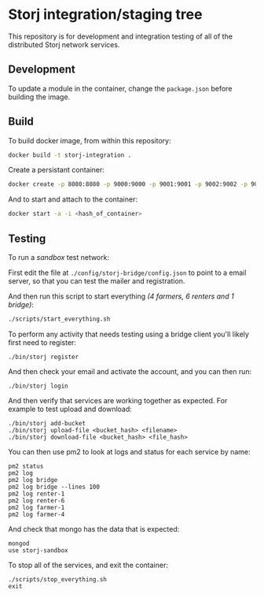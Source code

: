 Storj integration/staging tree
==============================

This repository is for development and integration testing of all of the
distributed Storj network services.

## Development

To update a module in the container, change the `package.json` before building the image.

## Build

To build docker image, from within this repository:


```bash
docker build -t storj-integration .
```

Create a persistant container:

```bash
docker create -p 8080:8080 -p 9000:9000 -p 9001:9001 -p 9002:9002 -p 9003:9003 -p 9004:9004 -p 9005:9005 -p 9006:9006 -p 9007:9007 -p 9008:9008 -p 9009:9009 -p 9010:9010 -p 9011:9011 -p 9012:9012 -p 9013:9013 -p 9014:9014 -p 9015:9015 -p 9016:9016 -t -i storj-integration bash
```

And to start and attach to the container:

```bash
docker start -a -i <hash_of_container>
```

## Testing

To run a *sandbox* test network:

First edit the file at `./config/storj-bridge/config.json` to point to a
email server, so that you can test the mailer and registration.

And then run this script to start everything *(4 farmers, 6 renters and 1 bridge)*:
```bash
./scripts/start_everything.sh
```

To perform any activity that needs testing using a bridge client you'll likely
first need to register:
```
./bin/storj register
```

And then check your email and activate the account, and you can then run:
```
./bin/storj login
```

And then verify that services are working together as expected. For example to test
upload and download:
```
./bin/storj add-bucket
./bin/storj upload-file <bucket_hash> <filename>
./bin/storj download-file <bucket_hash> <file_hash>
```

You can then use pm2 to look at logs and status for each service by name:
```
pm2 status
pm2 log
pm2 log bridge
pm2 log bridge --lines 100
pm2 log renter-1
pm2 log renter-6
pm2 log farmer-1
pm2 log farmer-4
```

And check that mongo has the data that is expected:
```
mongod
use storj-sandbox
```

To stop all of the services, and exit the container:
```
./scripts/stop_everything.sh
exit
```
